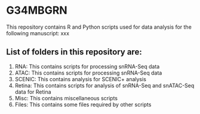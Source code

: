 # G34MBGRN
This repository contains R and Python scripts used for data analysis for the following manuscript:
xxx

## List of folders in this repository are:
1. RNA: This contains scripts for processing snRNA-Seq data
2. ATAC: This contains scripts for processing snRNA-Seq data
3. SCENIC: This contains analysis for SCENIC+ analysis
4. Retina: This contains scripts for analysis of snRNA-Seq and snATAC-Seq data for Retina
5. Misc: This contains miscellaneous scripts
6. Files: This contains some files required by other scripts
